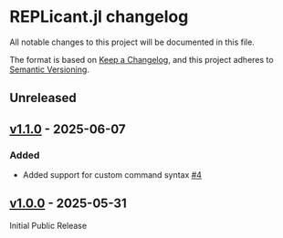 # REPLicant.jl changelog

All notable changes to this project will be documented in this file.

The format is based on [Keep a Changelog](https://keepachangelog.com/en/1.0.0/),
and this project adheres to [Semantic Versioning](https://semver.org/spec/v2.0.0.html).

## Unreleased

## [v1.1.0] - 2025-06-07

### Added

- Added support for custom command syntax [#4]

## [v1.0.0] - 2025-05-31

Initial Public Release


<!-- Links generated by Changelog.jl -->

[v1.0.0]: https://github.com/MichaelHatherly/REPLicant.jl/releases/tag/v1.0.0
[v1.1.0]: https://github.com/MichaelHatherly/REPLicant.jl/releases/tag/v1.1.0
[#4]: https://github.com/MichaelHatherly/REPLicant.jl/issues/4
